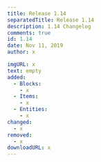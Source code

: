 ```yaml
---
title: Release 1.14
separatedTitle: Release 1.14
description: 1.14 Changelog
comments: true
id: 1.14
date: Nov 11, 2019
author: x

imgURL: x
text: empty
added:
  - Blocks:
    - x
  - Items:
    - x
  - Entities:
  	- x
changed:
  - x
removed:
  - x
downloadURL: x
---
```

